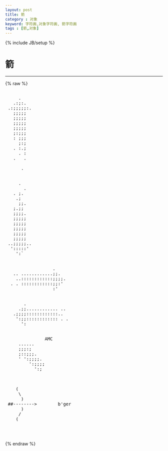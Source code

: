 ```yaml
---
layout: post
title: 箭
category : 对象
keyword: 字符画,对象字符画, 箭字符画
tags : [箭,对象]
---
```

{% include JB/setup %}
# 箭
---
{% raw %}
<pre>

     .
   .:;:.
 .:;;;;;:.
   ;;;;;
   ;;;;;
   ;;;;;
   ;;;;;
   ;:;;;
   : ;;;
     ;:;
   . :.;
     . :
   .   .

      .


     .
       .
   . ;.
    .;
     ;;.
   ;.;;
   ;;;;.
   ;;;;;
   ;;;;;
   ;;;;;
   ;;;;;
   ;;;;;
 ..;;;;;..
  &#039;:::::&#039;
    &#039;:`


                  .
   .. ............;;.
    ..::::::::::::;;;;.
  . . ::::::::::::;;:&#039;
                  :&#039;


       .
     .;;............ ..
   .;;;;::::::::::::..
    &#039;:;;:::::::::::: . .
      &#039;:


               AMC
     ......
     ;;;:;
     ;::;;;.
     &#039; &#039;:;;;;.
         &#039;:;;;;
           &#039;:;



    (
     \
      )
 ##--------&gt;        b&#039;ger
      )
     /
    (


 </pre>
{% endraw %}

